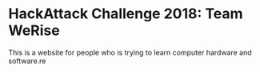 # HackAttack Challenge 2018: Team WeRise

This is a website for people who is trying to learn computer hardware and software.re